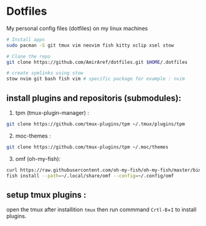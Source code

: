 # Dotfiles
My personal config files (dotfiles) on my linux machines


```bash
# Install apps
sudo pacman -S git tmux vim neovim fish kitty xclip xsel stow

# Clone the repo
git clone https://github.com/AmirAref/dotfiles.git $HOME/.dotfiles

# create symlinks using stow
stow nvim git bash fish vim # specific package for example : nvim
```

## install plugins and repositoris (submodules):
1. tpm (tmux-plugin-manager) :
```bash
git clone https://github.com/tmux-plugins/tpm ~/.tmux/plugins/tpm
```
  

<!--

2. Vundle :
```bash
git clone https://github.com/VundleVim/Vundle.vim.git ~/.vim/bundle/Vundle.vim
```

-->

2. moc-themes :  
```bash
git clone https://github.com/tmux-plugins/tpm ~/.moc/themes
```
  

3. omf (oh-my-fish):
```bash
curl https://raw.githubusercontent.com/oh-my-fish/oh-my-fish/master/bin/install > install
fish install --path=~/.local/share/omf --config=~/.config/omf
```

## setup tmux plugins :  
open the tmux after installition `tmux` then run commmand `Crtl-B`+`I` to install plugins.  

<!--
## setup vim plugins :  
run commmand below to install vim's plugins.  
```bash
nvim
```
-->


